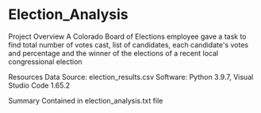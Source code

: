# Election_Analysis

Project Overview
A Colorado Board of Elections employee gave a task to find total number of votes cast, list of candidates, each candidate's votes and percentage and the winner of the elections of a recent local congressional election

Resources
Data Source: election_results.csv
Software: Python 3.9.7, Visual Studio Code 1.65.2

Summary
Contained in election_analysis.txt file

